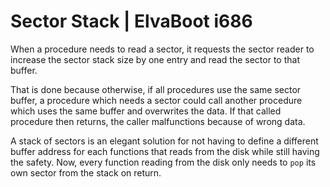 # Sector Stack | ElvaBoot i686

When a procedure needs to read a sector, it requests the sector reader
to increase the sector stack size  by one entry and read the sector to
that buffer.

That is done because otherwise, if all  procedures use the same sector
buffer, a procedure  which needs a sector could call another procedure
which uses  the same buffer  and overwrites  the data. If  that called
procedure then returns, the caller malfunctions because of wrong data.

A stack of  sectors is an elegant solution  for not having to define a
different buffer  address for each functions that  reads from the disk
while still  having the  safety. Now, every function  reading from the
disk only needs to `pop` its own sector from the stack on return.

